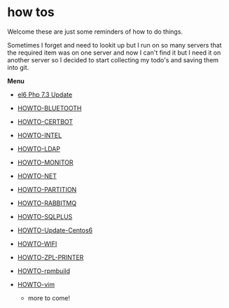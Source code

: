 # how tos

Welcome these are just some reminders of how to do things.

Sometimes I forget and need to lookit up but I run on so many servers that the required item was on one server and now I can't find it but I need it on another server so I decided to start collecting my todo's and saving them into git.

**Menu**
- [el6 Php 7.3 Update](../main/doc/HOWTO-Update-Centos6.md)

- [HOWTO-BLUETOOTH](../main/doc/HOWTO-BLUETOOTH.md)
- [HOWTO-CERTBOT](../main/doc/HOWTO-CERTBOT.md)
- [HOWTO-INTEL](../main/doc/HOWTO-INTEL.md)
- [HOWTO-LDAP](../main/doc/HOWTO-LDAP.md)
- [HOWTO-MONITOR](../main/doc/HOWTO-MONITOR.md)
- [HOWTO-NET](../main/doc/HOWTO-NET.md)
- [HOWTO-PARTITION](../main/doc/HOWTO-PARTITION.md)
- [HOWTO-RABBITMQ](../main/doc/HOWTO-RABBITMQ.md)
- [HOWTO-SQLPLUS](../main/doc/HOWTO-SQLPLUS.md)
- [HOWTO-Update-Centos6](../main/doc/HOWTO-Update-Centos6.md)
- [HOWTO-WIFI](../main/doc/HOWTO-WIFI.md)
- [HOWTO-ZPL-PRINTER](../main/doc/HOWTO-ZPL-PRINTER.md)
- [HOWTO-rpmbuild](../main/doc/HOWTO-rpmbuild.md)
- [HOWTO-vim](../main/doc/HOWTO-vim.md)


    - more to come!
